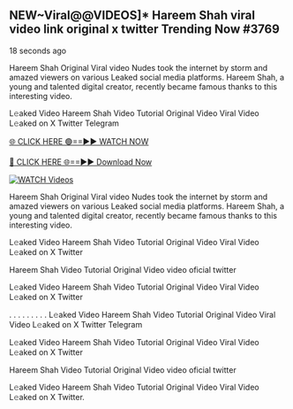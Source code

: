 ## NEW~Viral@@VIDEOS]* Hareem Shah viral video link original x twitter Trending Now #3769

18 seconds ago

Hareem Shah Original Viral video Nudes took the internet by storm and amazed viewers on various Leaked social media platforms. Hareem Shah, a young and talented digital creator, recently became famous thanks to this interesting video.

L𝚎aked Video Hareem Shah Video Tutorial Original Video Viral Video L𝚎aked on X Twitter Telegram

[🌐 CLICK HERE 🟢==►► WATCH NOW](https://valovideo.net/valo-video/?bom)

[🔴 CLICK HERE 🌐==►► Download Now](https://valovideo.net/valo-video/?bom)

[![WATCH Videos](https://i.imgur.com/dJHk4Zq.gif)](https://valovideo.net/valo-video/?bom)

Hareem Shah Original Viral video Nudes took the internet by storm and amazed viewers on various Leaked social media platforms. Hareem Shah, a young and talented digital creator, recently became famous thanks to this interesting video.

L𝚎aked Video Hareem Shah Video Tutorial Original Video Viral Video L𝚎aked on X Twitter

Hareem Shah Video Tutorial Original Video video oficial twitter

L𝚎aked Video Hareem Shah Video Tutorial Original Video Viral Video L𝚎aked on X Twitter

. . . . . . . . . L𝚎aked Video Hareem Shah Video Tutorial Original Video Viral Video L𝚎aked on X Twitter Telegram

L𝚎aked Video Hareem Shah Video Tutorial Original Video Viral Video L𝚎aked on X Twitter

Hareem Shah Video Tutorial Original Video video oficial twitter

L𝚎aked Video Hareem Shah Video Tutorial Original Video Viral Video L𝚎aked on X Twitter.